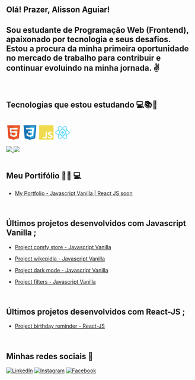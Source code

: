 ## Olá! Prazer, Alisson Aguiar!

## Sou estudante de Programação Web (Frontend), apaixonado por tecnologia e seus desafios. Estou a procura da minha primeira oportunidade no mercado de trabalho para contribuir e continuar evoluindo na minha jornada. ✌️

<br>

## Tecnologias que estou estudando 💻📚💙

<div style="display: inline_block"><br>
    <img  align="center" src="https://raw.githubusercontent.com/devicons/devicon/master/icons/html5/html5-original.svg" heigth="30" width="40"alt="HTML5">
    <img  align="center" src="https://raw.githubusercontent.com/devicons/devicon/master/icons/css3/css3-original.svg" heigth="30" width="40"alt="CSS3">
    <img  align="center" src="https://raw.githubusercontent.com/devicons/devicon/master/icons/javascript/javascript-plain.svg" heigth="30" width="40"alt="React">
    <img  align="center" src="https://raw.githubusercontent.com/devicons/devicon/master/icons/react/react-original.svg" heigth="30" width="40"alt="React">
</div>

<br>

<div>
    <a href="https://github.com/alisson-aguiars2k">
    <img height="180em" src="https://github-readme-stats.vercel.app/api?username=alisson-aguiars2k&show_icons==true&theme=dracula&inclue_all_commits=true&count_private=true">
    <img height="180em" src="https://github-readme-stats.vercel.app/api/top-langs/?username=alisson-aguiars2k&layout=compact&langs_count=16&theme=dracula">
    </a>
</div><br>

## Meu Portifólio 👨‍🦱 💻

- [My Portfolio - Javascript Vanilla | React JS soon](https://alisson-aguiars2k.github.io/project_portfolio/)

<br>

## Últimos projetos desenvolvidos com Javascript Vanilla ;

- [Project comfy store - Javascript Vanilla](https://alisson-aguiars2k.github.io/comfy-store/)

- [Project wikepidia - Javascript Vanilla](https://alisson-aguiars2k.github.io/wikipedia/)

- [Project dark mode - Javascript Vanilla](https://alisson-aguiars2k.github.io/dark-mode/)

- [Project filters - Javascript Vanilla](https://alisson-aguiars2k.github.io/filters/)

<br>

## Últimos projetos desenvolvidos com React-JS ;

- [Project birthday reminder - React-JS](https://alisson-aguiars2k.github.io/birthday-reminder/)

<br>

## Minhas redes sociais 🔗

[![LinkedIn](https://img.shields.io/badge/LinkedIn-0077B5?style=for-the-badge&logo=linkedin&logoColor=white)](https://www.linkedin.com/in/alisson-aguiars2k/)
[![Instagram](https://img.shields.io/badge/Instagram-E4405F?style=for-the-badge&logo=instagram&logoColor=white)](https://www.instagram.com/alisson_aguiars2k/)
[![Facebook](https://img.shields.io/badge/Facebook-1877F2?style=for-the-badge&logo=facebook&logoColor=white)](https://www.facebook.com/alisson.rocha.7127)
